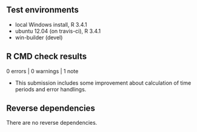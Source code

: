 ## Test environments
* local Windows install, R 3.4.1
* ubuntu 12.04 (on travis-ci), R 3.4.1
* win-builder (devel)

## R CMD check results

0 errors | 0 warnings | 1 note

* This submission includes some improvement about calculation of time periods and error handlings.

## Reverse dependencies

There are no reverse dependencies.
